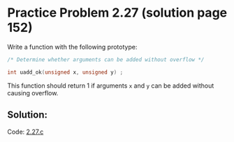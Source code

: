 # Practice Problem 2.27 (solution page 152)
Write a function with the following prototype:

```c
/* Determine whether arguments can be added without overflow */

int uadd_ok(unsigned x, unsigned y) ;
```

This function should return 1 if arguments `x` and `y` can be added without causing overflow.

## Solution:

Code: [2.27.c](../../problems/2/2.27.c)
